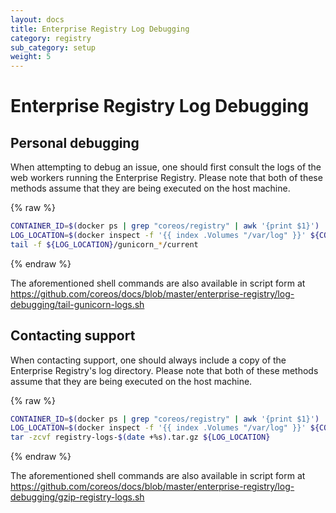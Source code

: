 ```yaml
---
layout: docs
title: Enterprise Registry Log Debugging
category: registry
sub_category: setup
weight: 5
---
```


# Enterprise Registry Log Debugging

## Personal debugging

When attempting to debug an issue, one should first consult the logs of the web workers running the Enterprise Registry.
Please note that both of these methods assume that they are being executed on the host machine.

{% raw %}
```sh
CONTAINER_ID=$(docker ps | grep "coreos/registry" | awk '{print $1}')
LOG_LOCATION=$(docker inspect -f '{{ index .Volumes "/var/log" }}' ${CONTAINER_ID})
tail -f ${LOG_LOCATION}/gunicorn_*/current
```
{% endraw %}

The aforementioned shell commands are also available in script form at https://github.com/coreos/docs/blob/master/enterprise-registry/log-debugging/tail-gunicorn-logs.sh

## Contacting support

When contacting support, one should always include a copy of the Enterprise Registry's log directory.
Please note that both of these methods assume that they are being executed on the host machine.

{% raw %}
```sh
CONTAINER_ID=$(docker ps | grep "coreos/registry" | awk '{print $1}')
LOG_LOCATION=$(docker inspect -f '{{ index .Volumes "/var/log" }}' ${CONTAINER_ID})
tar -zcvf registry-logs-$(date +%s).tar.gz ${LOG_LOCATION}
```
{% endraw %}

The aforementioned shell commands are also available in script form at https://github.com/coreos/docs/blob/master/enterprise-registry/log-debugging/gzip-registry-logs.sh
